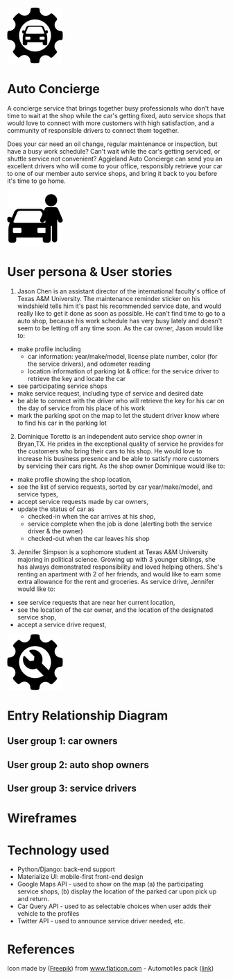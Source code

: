![](docs/004-transport-1.png)
# Auto Concierge

A concierge service that brings together busy professionals who don't have time to wait at the shop while the car's getting fixed, auto service shops that would love to connect with more customers with high satisfaction, and a community of responsible drivers to connect them together.

Does your car need an oil change, regular maintenance or inspection, but have a busy work schedule? Can't wait while the car's getting serviced, or shuttle service not convenient? Aggieland Auto Concierge can send you an excellent drivers who will come to your office, responsibly retrieve your car to one of our member auto service shops, and bring it back to you before it's time to go home.

![](docs/003-person.png)
# User persona & User stories

1. Jason Chen is an assistant director of the international faculty's office of Texas A&M University. The maintenance reminder sticker on his windshield tells him it's past his recommended service date, and would really like to get it done as soon as possible. He can't find time to go to a auto shop, because his work schedule has very busy lately and doesn't seem to be letting off any time soon. As the car owner, Jason would like to:

  * make profile including
    * car information: year/make/model, license plate number, color (for the service drivers), and odometer reading
    * location information of parking lot & office: for the service driver to retrieve the key and locate the car
  * see participating service shops
  * make service request, including type of service and desired date
  * be able to connect with the driver who will retrieve the key for his car on the day of service from his place of his work
  * mark the parking spot on the map to let the student driver know where to find his car in the parking lot

2. Dominique Toretto is an independent auto service shop owner in Bryan,TX. He prides in the exceptional quality of service he provides for the customers who bring their cars to his shop. He would love to increase his business presence and be able to satisfy more customers by servicing their cars right. As the shop owner Dominique would like to:

  * make profile showing the shop location,
  * see the list of service requests, sorted by car year/make/model, and service types,
  * accept service requests made by car owners,
  * update the status of car as
    * checked-in when the car arrives at his shop,
    * service complete when the job is done (alerting both the service driver & the owner)
    * checked-out when the car leaves his shop

3. Jennifer Simpson is a sophomore student at Texas A&M University majoring in political science. Growing up with 3 younger siblings, she has always demonstrated responsibility and loved helping others. She's renting an apartment with 2 of her friends, and would like to earn some extra allowance for the rent and groceries. As service drive, Jennifer would like to:

  * see service requests that are near her current location,
  * see the location of the car owner, and the location of the designated service shop,
  * accept a service drive request,

![](docs/006-cogwheel.png)
# Entry Relationship Diagram

## User group 1: car owners

## User group 2: auto shop owners


## User group 3: service drivers

# Wireframes

# Technology used

- Python/Django: back-end support
- Materialize UI: mobile-first front-end design
- Google Maps API - used to show on the map (a) the participating service shops, (b) display the location of the parked car upon pick up and return.
- Car Query API - used to as selectable choices when user adds their vehicle to the profiles
- Twitter API - used to announce service driver needed, etc.

# References
Icon made by ([Freepik](https://www.flaticon.com/authors/freepik)) from www.flaticon.com - Automotiles pack ([link](https://www.flaticon.com/packs/automobiles))
